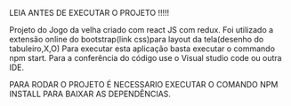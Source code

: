 LEIA ANTES DE EXECUTAR O PROJETO !!!!!

Projeto do Jogo da velha criado com react JS com redux.
Foi utilizado a extensão online do bootstrap(link css)para layout da tela(desenho do tabuleiro,X,O)
Para executar esta aplicação basta executar o commando npm start.
Para a conferência do código use o Visual studio code ou outra IDE.


PARA RODAR O PROJETO É NECESSARIO EXECUTAR O COMANDO NPM INSTALL PARA BAIXAR AS DEPENDÊNCIAS.
